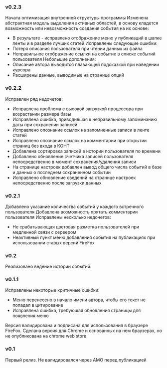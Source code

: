 
### v0.2.3

Начата оптимизация внутренней структуры программы
Изменена абстрактная модель выделения активных областей, в основу кладется возможность или невозможность создания события на их основе:
- В результате - исправлено отображение меню у публикаций в шапке ленты и в разделе лучших статей
Исправлены следующие ошибки:
- Потеря описания пользователя при чтении данных из файла
- Неправильное отображение ссылки на событие в списке событий пользователя 
Небольшие дополнения:
- Описание автора выводится плавающей подсказкой при наведении курсора
- Расширены данные, выводимые на странице опций

### v0.2.2

Исправлен ряд недочетов:
- Исправлена проблема с высокой загрузкой процессора при возрастании размера базы
- Исправлена ошибка, приводившая к неправильному запоминанию даты при сохранении записей
- Исправлено опознание ссылок на запомненные записи в ленте статей
- Исправлено опознание ссылок на комментарии при открытии страниц без входа в КОНТ
- Добавлена сортировка записей в истории пользователя по времени
- Добавлено обновление счетчика записей пользователя непосредственно в момент сохранения/удаления записи
- На странице настроек добавлен вывод общего числа событий в базе и данных о последнем сохраненном событии
- Исправлено обновление сведений на странице настроек непосредственно после загрузки данных

### v0.2.1

Добавлено указание количества событий у каждого встречного пользователя
Добавлена возможность прятать комментарии пользователя
Исправлены несколько недочетов:
- Не срабатывающая цветовая разметка пользователей при медленной связи с сервером
- Неактивный пункт меню добавления события на публикациях при использовании старых версий FireFox

### v0.2

Реализовано ведение истории событий.

### v0.1.1

Исправлены некоторые критичные ошибки:
- Меню перенесено в начало имени автора, чтобы его текст не попадал в цитирование
- Исправлена ошибка, требующая обновления страницы для появления меню

Версия валидирована и подписана для использования в браузере FireFox. 
Сделана версия для Chrome и основанных на нем браузерах, но не опубликована на chrome web store.

### v0.1

Первый релиз. Не валидировался через AMO перед публикацией
